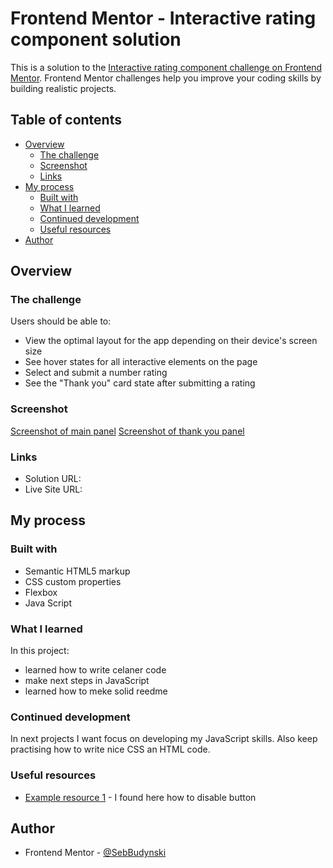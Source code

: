 # Frontend Mentor - Interactive rating component solution

This is a solution to the [Interactive rating component challenge on Frontend Mentor](https://www.frontendmentor.io/challenges/interactive-rating-component-koxpeBUmI). Frontend Mentor challenges help you improve your coding skills by building realistic projects. 

## Table of contents

- [Overview](#overview)
  - [The challenge](#the-challenge)
  - [Screenshot](#screenshot)
  - [Links](#links)
- [My process](#my-process)
  - [Built with](#built-with)
  - [What I learned](#what-i-learned)
  - [Continued development](#continued-development)
  - [Useful resources](#useful-resources)
- [Author](#author)

## Overview

### The challenge

Users should be able to:

- View the optimal layout for the app depending on their device's screen size
- See hover states for all interactive elements on the page
- Select and submit a number rating
- See the "Thank you" card state after submitting a rating

### Screenshot

[ Screenshot of main panel](./screenshot.png)
[ Screenshot of thank you panel](./screenshot-thx.png)


### Links

- Solution URL: [](https://github.com/SebBudynski/interactive-rating)
- Live Site URL:[](https://interactive-rating-sebastian.netlify.app/)

## My process

### Built with

- Semantic HTML5 markup
- CSS custom properties
- Flexbox
- Java Script

### What I learned

In this project:
 - learned how to write celaner code
 - make next steps in JavaScript
 - learned how to meke solid reedme 


### Continued development

In next projects I want focus on developing my JavaScript skills. Also keep practising how to write nice CSS an HTML code.


### Useful resources

- [Example resource 1](https://www.scaler.com/topics/javascript-disable-button/) - I found here how to disable button

## Author

- Frontend Mentor - [@SebBudynski](https://www.frontendmentor.io/profile/SebBudynski)


